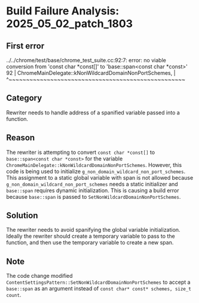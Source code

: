 # Build Failure Analysis: 2025_05_02_patch_1803

## First error

../../chrome/test/base/chrome_test_suite.cc:92:7: error: no viable conversion from 'const char *const[]' to 'base::span<const char *const>'
   92 |       ChromeMainDelegate::kNonWildcardDomainNonPortSchemes,
      |       ^~~~~~~~~~~~~~~~~~~~~~~~~~~~~~~~~~~~~~~~~~~~~~~~~~~~

## Category
Rewriter needs to handle address of a spanified variable passed into a function.

## Reason
The rewriter is attempting to convert `const char *const[]` to `base::span<const char *const>` for the variable `ChromeMainDelegate::kNonWildcardDomainNonPortSchemes`. However, this code is being used to initialize `g_non_domain_wildcard_non_port_schemes`. This assignment to a static global variable with span is not allowed because `g_non_domain_wildcard_non_port_schemes` needs a static initializer and `base::span` requires dynamic initialization. This is causing a build error because `base::span` is passed to `SetNonWildcardDomainNonPortSchemes`.

## Solution
The rewriter needs to avoid spanifying the global variable initialization. Ideally the rewriter should create a temporary variable to pass to the function, and then use the temporary variable to create a new span.

## Note

The code change modified `ContentSettingsPattern::SetNonWildcardDomainNonPortSchemes` to accept a `base::span` as an argument instead of `const char* const* schemes, size_t count`.